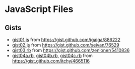 # JavaScript Files

## Gists

- [gist01.js](gist01.js) from https://gist.github.com/igaiga/886222
- [gist02.js](gist02.js) from https://gist.github.com/seivan/76529
- [gist03.rb](gist03.rb) from https://gist.github.com/zenloner/5410836
- [gist04a.rb](gist04a.rb), [gist04b.rb](gist04b.rb), [gist04c.rb](gist04c.rb) from https://gist.github.com/itchy/4665116
